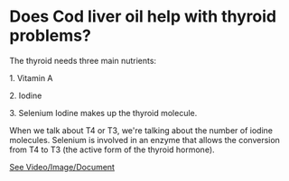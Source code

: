 # Does Cod liver oil help with thyroid problems?

The thyroid needs three main nutrients:

1\. Vitamin A

2\. Iodine

3\. Selenium Iodine makes up the thyroid molecule.

When we talk about T4 or T3, we're talking about the number of iodine molecules. Selenium is involved in an enzyme that allows the conversion from T4 to T3 (the active form of the thyroid hormone).

 [See Video/Image/Document](https://hls-player.drberg.com/asset?path=migrated-assets/heres-why-i-would-recommend-cod-liver-oil-to-those-with-thyroid-problems-hypothyroidism)